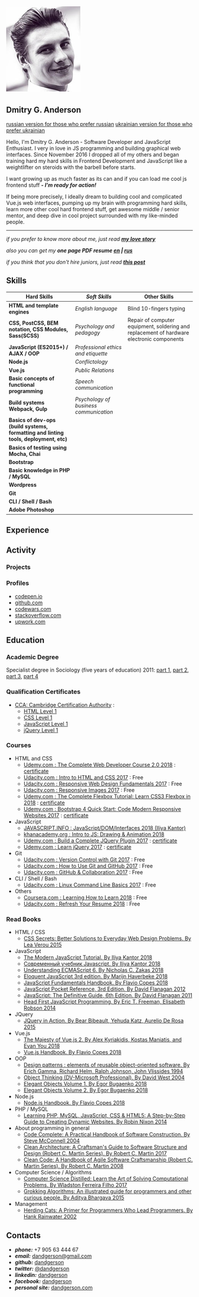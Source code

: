 # [![small portrait](./img/small_portrait.jpg)](./img/portrait.jpg)

## Dmitry G. Anderson

[russian version for those who prefer russian](./ru_main.md)
[ukrainian version for those who prefer ukrainian](./uk_main.md)

Hello, I'm Dmitry G. Anderson - Software Developer and JavaScript Enthusiast.
I very in love in JS programming and building graphical web interfaces. Since November 2016 I dropped all of my others and began training hard my hard skills in Frontend Development and JavaScript like a weightlifter on steroids with the barbell before starts.

I want growing up as much faster as its can and if you can load me cool js frontend stuff ***- I'm ready for action!***

If being more precisely, I ideally dream to building cool and complicated Vue.js web interfaces, pumping up my brain with programming hard skills, learn more other cool hard frontend stuff, get awesome middle / senior mentor, and deep dive in cool project surrounded with my like-minded people.

---

*if you prefer to know more about me, just read [**my love story**](./my_story.md)*

*also you can get my **one page PDF resume [en](./en_one_page_resume.pdf) | [rus](./ru_one_page_resume.pdf)***

*if you think that you don't hire juniors, just read [**this post**](https://dev.to/isaacandsuch/if-you-dont-hire-juniors-you-dont-deserve-seniors-48kb?utm_source=Newsletter+Subscribers&utm_campaign=63b22361fd-EMAIL_CAMPAIGN_2018_09_24_18&utm_medium=email&utm_term=0_d8f11d5d1e-63b22361fd-154379453)*

## Skills

| **Hard Skills** | *Soft Skills* | Other Skills |
| ----------- | ----------- | ------------ |
| **HTML and template engines** | *English language* | Blind 10-fingers typing |
| **CSS, PostCSS, BEM notation, CSS Modules, Sass(SCSS)** | *Psychology and pedagogy* | Repair of computer equipment, soldering and replacement of hardware electronic components |
| **JavaScript (ES2015+) / AJAX / OOP** | *Professional ethics and etiquette* | |
| **Node.js** | *Conflictology* | |
| **Vue.js** | *Public Relations* | |
| **Basic concepts of functional programming** | *Speech communication* | |
| **Build systems Webpack, Gulp** | *Psychology of business communication* | |
| **Basics of dev-ops (build systems, formatting and linting tools, deployment, etc)** | | |
| **Basics of testing using Mocha, Chai** | | |
| **Bootstrap** | | |
| **Basic knowledge in PHP / MySQL** | | |
| **Wordpress** | | |
| **Git** | | |
| **CLI / Shell / Bash** | | |
| **Adobe Photoshop** | | |

## Experience

## Activity

### Projects

### Profiles

* [codepen.io](https://codepen.io/dandgerson/)
* [github.com](https://github.com/dandgerson)
* [codewars.com](https://www.codewars.com/users/dandgerson)
* [stackoverflow.com](https://stackoverflow.com/users/7360033/dmitry-g-anderson)
* [upwork.com](https://www.upwork.com/freelancers/~01d9b90c1ce0ba2e06)

## Education

### Academic Degree

Specialist degree in Sociology (five years of education) 2011: [part 1](./academic_degree/1.jpg), [part 2](./academic_degree/2.jpg), [part 3](./academic_degree/3.jpg), [part 4](./academic_degree/4.jpg)

### Qualification Certificates

* [CCA: Cambridge Certification Authority](https://www.the-cca.org) :
  * [HTML Level 1](./certificates_qualification/CCA-Certificate-HTML_Level_1.pdf)
  * [CSS Level 1](./certificates_qualification/CCA-Certificate-CSS_Level_1.pdf)
  * [JavaScript Level 1](./certificates_qualification/CCA-Certificate-Javascript_Level_1.pdf)
  * [jQuery Level 1](./certificates_qualification/CCA-Certificate-jQuery_Level_1.pdf)

### Courses

* HTML and CSS
  * [Udemy.com : The Complete Web Developer Course 2.0 2018](https://www.udemy.com/the-complete-web-developer-course-2/) : [certificate]()
  * [Udacity.com : Intro to HTML and CSS 2017](https://www.udacity.com/course/intro-to-html-and-css--ud001) : Free
  * [Udacity.com : Responsive Web Design Fundamentals 2017](https://www.udacity.com/course/responsive-web-design-fundamentals--ud893) : Free
  * [Udacity.com : Responsive Images 2017](https://www.udacity.com/course/responsive-images--ud882) : Free
  * [Udemy.com : The Complete Flexbox Tutorial: Learn CSS3 Flexbox in 2018](https://www.udemy.com/flexbox-tutorial/) : [certificate](./certificates_courses/complete_flexbox_tutorial.pdf)
  * [Udemy.com : Bootstrap 4 Quick Start: Code Modern Responsive Websites 2017](https://www.udemy.com/bootstrap-4/) : [certificate](./certificates_courses/bootstrap4_quick_start.pdf)
* JavaScript
  * [JAVASCRIPT.INFO : JavaScript/DOM/Interfaces 2018 (Iliya Kantor)](http://javascript.info/courses/js)
  * [khanacademy.org : Intro to JS: Drawing & Animation 2018](https://www.khanacademy.org/computing/computer-programming/programming)
  * [Udemy.com : Build a Complete JQuery Plugin 2017](https://www.udemy.com/build-a-complete-jquery-plugin-image-pop-up-dialog/) : [certificate](./certificates_courses/build_jquery_plugin.pdf)
  * [Udemy.com : Learn jQuery 2017](https://www.udemy.com/draft/591586/) : [certificate](./certificates_courses/learn_jquery.pdf)
* Git
  * [Udacity.com : Version Control with Git 2017](https://www.udacity.com/course/version-control-with-git--ud123) : Free
  * [Udacity.com : How to Use Git and GitHub 2017](https://classroom.udacity.com/courses/ud775) : Free
  * [Udacity.com : GitHub & Collaboration 2017](https://classroom.udacity.com/courses/ud456) : Free
* CLI / Shell / Bash
  * [Udacity.com : Linux Command Line Basics 2017](https://www.udacity.com/course/linux-command-line-basics--ud595) : Free
* Others
  * [Coursera.com : Learning How to Learn 2018](https://www.coursera.org/learn/learning-how-to-learn/home/welcome) : Free
  * [Udacity.com : Refresh Your Resume 2018](https://classroom.udacity.com/courses/ud243) : Free

### Read Books

* HTML / CSS
  * [CSS Secrets: Better Solutions to Everyday Web Design Problems. By Lea Verou 2015](https://www.amazon.co.uk/CSS-Secrets-Solutions-Everyday-Problems/dp/1449372635)
* JavaScript
  * [The Modern JavaScript Tutorial. By Iliya Kantor 2018](http://javascript.info/)
  * [Современный учебник Javascript. By Iliya Kantor 2018](http://learn.javascript.ru/)
  * [Understanding ECMAScript 6. By Nicholas C. Zakas 2018](https://leanpub.com/understandinges6)
  * [Eloquent JavaScript 3rd edition. By Marijn Haverbeke 2018](https://eloquentjavascript.net/)
  * [JavaScript Fundamentals Handbook. By Flavio Copes 2018](https://flaviocopes.com/javascript/)
  * [JavaScript Pocket Reference, 3rd Edition. By David Flanagan 2012](http://shop.oreilly.com/product/0636920011460.do)
  * [JavaScript: The Definitive Guide, 6th Edition. By David Flanagan 2011](http://shop.oreilly.com/product/9780596101992.do)
  * [Head First JavaScript Programming. By Eric T. Freeman, Elisabeth Robson 2014](https://www.amazon.co.uk/Head-First-JavaScript-Programming-Freeman/dp/144934013X/ref=dp_ob_title_bk)
* JQuery
  * [JQuery in Action. By Bear Bibeault, Yehuda Katz, Aurelio De Rosa 2015](https://books.google.co.uk/books/about/JQuery_in_Action.html?id=vk91oAEACAAJ&source=kp_cover&redir_esc=y)
* Vue.js
  * [The Majesty of Vue.js 2. By Alex Kyriakidis, Kostas Maniatis, and Evan You 2018](https://leanpub.com/vuejs2)
  * [Vue.js Handbook. By Flavio Copes 2018](https://flaviocopes.com/tags/vue/)
* OOP
  * [Design patterns : elements of reusable object-oriented software. By Erich Gamma, Richard Helm, Ralph Johnson, John Vlissides 1994](https://www.amazon.co.uk/Design-patterns-elements-reusable-object-oriented/dp/0201633612)
  * [Object Thinking (DV-Microsoft Professional). By David West 2004](https://www.amazon.co.uk/Object-Thinking-DV-Microsoft-Professional-David/dp/0735619654)
  * [Elegant Objects Volume 1. By Egor Bugaenko 2018](https://www.yegor256.com/elegant-objects.html)
  * [Elegant Objects Volume 2. By Egor Bugaenko 2018](https://www.yegor256.com/elegant-objects.html)
* Node.js
  * [Node.js Handbook. By Flavio Copes 2018](https://flaviocopes.com/node-javascript-language/)
* PHP / MySQL
  * [Learning PHP, MySQL, JavaScript, CSS & HTML5: A Step-by-Step Guide to Creating Dynamic Websites. By Robin Nixon 2014](https://www.amazon.co.uk/Learning-MySQL-JavaScript-HTML5-Step/dp/1491949465)
* About programming in general
  * [Code Complete: A Practical Handbook of Software Construction. By Steve McConnell 2004](https://www.amazon.co.uk/Code-Complete-Practical-Handbook-Construction/dp/0735619670/ref=asap_bc?ie=UTF8)
  * [Clean Architecture: A Craftsman's Guide to Software Structure and Design (Robert C. Martin Series). By Robert C. Martin 2017](https://www.amazon.com/gp/product/B075LRM681/ref=dbs_a_def_rwt_hsch_vapi_taft_p1_i1)
  * [Clean Code: A Handbook of Agile Software Craftsmanship (Robert C. Martin Series). By Robert C. Martin 2008](https://www.amazon.co.uk/Computer-Science-Distilled-Computational-Problems/dp/0997316020)
* Computer Science / Algorithms
  * [Computer Science Distilled: Learn the Art of Solving Computational Problems. By Wladston Ferreira Filho 2017](https://www.amazon.co.uk/Computer-Science-Distilled-Computational-Problems/dp/0997316020)
  * [Grokking Algorithms: An illustrated guide for programmers and other curious people. By Aditya Bhargava 2015](https://www.amazon.co.uk/Grokking-Algorithms-illustrated-programmers-curious/dp/1617292230/ref=asap_bc?ie=UTF8)
* Management
  * [Herding Cats: A Primer for Programmers Who Lead Programmers. By Hank Rainwater 2002](https://www.amazon.co.uk/Herding-Cats-Primer-Programmers-Lead/dp/1590590171)

## Contacts

* ***phone:*** +7 905 63 444 67
* ***email:*** dandgerson@gmail.com
* ***github:*** [dandgerson](https://github.com/dandgerson)
* ***twitter:*** [@dandgerson](https://twitter.com/dandgerson)
* ***linkedin:*** [dandgerson](https://www.linkedin.com/in/dandgerson/)
* ***facebook:*** [dandgerson](https://www.facebook.com/dandgerson)
* ***personal site:*** [dandgerson.com](http://dandgerson.com/)
